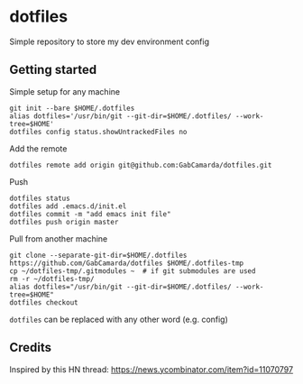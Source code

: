# dotfiles
Simple repository to store my dev environment config
## Getting started
Simple setup for any machine 
```
git init --bare $HOME/.dotfiles
alias dotfiles='/usr/bin/git --git-dir=$HOME/.dotfiles/ --work-tree=$HOME'
dotfiles config status.showUntrackedFiles no
```
Add the remote
```
dotfiles remote add origin git@github.com:GabCamarda/dotfiles.git
```
Push
```
dotfiles status
dotfiles add .emacs.d/init.el
dotfiles commit -m "add emacs init file"
dotfiles push origin master
```
Pull from another machine
```
git clone --separate-git-dir=$HOME/.dotfiles https://github.com/GabCamarda/dotfiles $HOME/.dotfiles-tmp
cp ~/dotfiles-tmp/.gitmodules ~  # if git submodules are used
rm -r ~/dotfiles-tmp/
alias dotfiles="/usr/bin/git --git-dir=$HOME/.dotfiles/ --work-tree=$HOME"
dotfiles checkout
```
`dotfiles` can be replaced with any other word (e.g. config)
## Credits
Inspired by this HN thread: https://news.ycombinator.com/item?id=11070797
